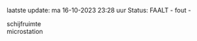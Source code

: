 laatste update: 
ma 16-10-2023 23:28   uur 
Status: FAALT - fout - 
<div class="service R">schijfruimte</div><div class="service Y">microstation</div>